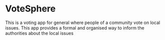 # VoteSphere

This is a voting app for general where people of a community vote on local issues.
This app provides a formal and organised way to inform the authorities about the local issues
